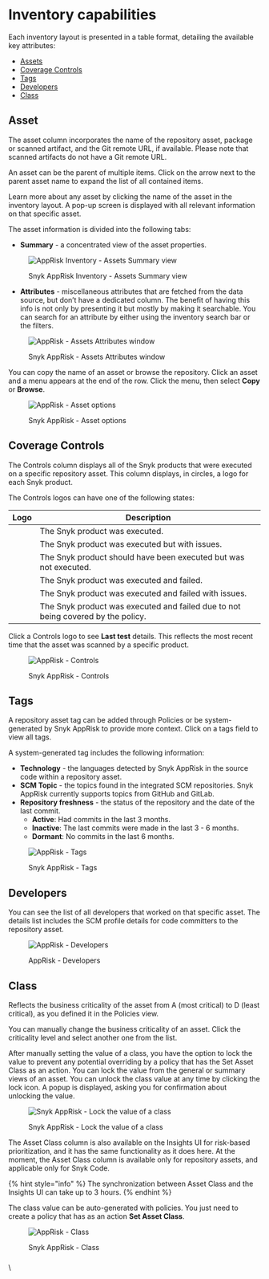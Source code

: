 # Inventory capabilities

Each inventory layout is presented in a table format, detailing the available key attributes:

* [Assets](inventory-capabilities.md#asset)
* [Coverage Controls](inventory-capabilities.md#coverage-controls)
* [Tags](inventory-capabilities.md#tags)
* [Developers](inventory-capabilities.md#developers)
* [Class](inventory-capabilities.md#class)

## **Asset**

The asset column incorporates the name of the repository asset, package or scanned artifact, and the Git remote URL, if available. Please note that scanned artifacts do not have a Git remote URL.

An asset can be the parent of multiple items. Click on the arrow next to the parent asset name to expand the list of all contained items.&#x20;

Learn more about any asset by clicking the name of the asset in the inventory layout. A pop-up screen is displayed with all relevant information on that specific asset.

The asset information is divided into the following tabs:

* **Summary** - a concentrated view of the asset properties.

<figure><img src="../../../.gitbook/assets/Inventory2.png" alt="AppRisk Inventory - Assets Summary view"><figcaption><p>Snyk AppRisk Inventory - Assets Summary view</p></figcaption></figure>

* **Attributes** - miscellaneous attributes that are fetched from the data source, but don’t have a dedicated column. The benefit of having this info is not only by presenting it but mostly by making it searchable. You can search for an attribute by either using the inventory search bar or the filters.

<figure><img src="../../../.gitbook/assets/inventory3.png" alt="AppRisk - Assets Attributes window"><figcaption><p>Snyk AppRisk - Assets Attributes window</p></figcaption></figure>

You can copy the name of an asset or browse the repository. Click an asset and a menu appears at the end of the row. Click the menu, then select **Copy** or **Browse**.

<figure><img src="../../../.gitbook/assets/inventory4 (1).png" alt="AppRisk - Asset options"><figcaption><p>Snyk AppRisk - Asset options</p></figcaption></figure>

## **Coverage Controls**

The Controls column displays all of the Snyk products that were executed on a specific repository asset. This column displays, in circles, a logo for each Snyk product.

The Controls logos can have one of the following states:

| Logo                                                                                   | Description                                                                      |
| -------------------------------------------------------------------------------------- | -------------------------------------------------------------------------------- |
| <img src="../../../.gitbook/assets/image (3) (5) (1).png" alt="" data-size="original"> | The Snyk product was executed.                                                   |
| <img src="../../../.gitbook/assets/image (4) (7) (1).png" alt="" data-size="original"> | The Snyk product was executed but with issues.                                   |
| <img src="../../../.gitbook/assets/image (5) (3) (1).png" alt="" data-size="original"> | The Snyk product should have been executed but was not executed.                 |
| <img src="../../../.gitbook/assets/image (6) (6) (1).png" alt="" data-size="original"> | The Snyk product was executed and failed.                                        |
| <img src="../../../.gitbook/assets/image (7) (4).png" alt="" data-size="original">     | The Snyk product was executed and failed with issues.                            |
| <img src="../../../.gitbook/assets/image (8) (3).png" alt="" data-size="original">     | The Snyk product was executed and failed due to not being covered by the policy. |

Click a Controls logo to see **Last test** details. This reflects the most recent time that the asset was scanned by a specific product.&#x20;

<figure><img src="../../../.gitbook/assets/inventory5.png" alt="AppRisk - Controls"><figcaption><p>Snyk AppRisk - Controls</p></figcaption></figure>

## **Tags**

A repository asset tag can be added through Policies or be system-generated by Snyk AppRisk to provide more context. Click on a tags field to view all tags.

A system-generated tag includes the following information:

* **Technology** - the languages detected by Snyk AppRisk in the source code within a repository asset.
* **SCM Topic** - the topics found in the integrated SCM repositories. Snyk AppRisk currently supports topics from GitHub and GitLab.
* **Repository freshness** - the status of the repository and the date of the last commit.
  * **Active**: Had commits in the last 3 months.
  * **Inactive**: The last commits were made in the last 3 - 6 months.
  * **Dormant**: No commits in the last 6 months.

<figure><img src="../../../.gitbook/assets/inventory6.png" alt="AppRisk - Tags"><figcaption><p>Snyk AppRisk - Tags</p></figcaption></figure>

## **Developers**

You can see the list of all developers that worked on that specific asset. The details list includes the SCM profile details for code committers to the repository asset.

<figure><img src="../../../.gitbook/assets/image (10) (4).png" alt="AppRisk - Developers"><figcaption><p>AppRisk - Developers</p></figcaption></figure>

## **Class**

Reflects the business criticality of the asset from A (most critical) to D (least critical), as you defined it in the Policies view.&#x20;

You can manually change the business criticality of an asset. Click the criticality level and select another one from the list.&#x20;

After manually setting the value of a class, you have the option to lock the value to prevent any potential overriding by a policy that has the Set Asset Class as an action. You can lock the value from the general or summary views of an asset. You can unlock the class value at any time by clicking the lock icon. A popup is displayed, asking you for confirmation about unlocking the value.

<figure><img src="../../../.gitbook/assets/Code Asset - Lock Class.png" alt="Snyk AppRisk - Lock the value of a class"><figcaption><p>Snyk AppRisk - Lock the value of a class</p></figcaption></figure>

The Asset Class column is also available on the Insights UI for risk-based prioritization, and it has the same functionality as it does here. At the moment, the Asset Class column is available only for repository assets, and applicable only for Snyk Code.

{% hint style="info" %}
The synchronization between Asset Class and the Insights UI can take up to 3 hours.
{% endhint %}

The class value can be auto-generated with policies. You just need to create a policy that has as an action **Set Asset Class**.

<figure><img src="../../../.gitbook/assets/inventory7.png" alt="AppRisk - Class"><figcaption><p>Snyk AppRisk - Class</p></figcaption></figure>

###



\
